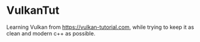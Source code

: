 # VulkanTut

Learning Vulkan from https://vulkan-tutorial.com, while trying to keep it as clean and modern c++ as possible.
